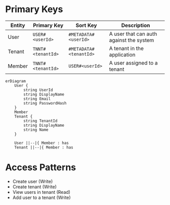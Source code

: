 # Primary Keys

Entity | Primary Key       | Sort Key               | Description
------ | ----------------- | ---------------------- | -----------
User   | `USER#<userId>`   | `#METADATA#<userId>`   | A user that can auth against the system
Tenant | `TNNT#<tenantId>` | `#METADATA#<tenantId>` | A tenant in the application
Member | `TNNT#<tenantId>` | `USER#<userId>`        | A user assigned to a tenant

```mermaid
erDiagram
    User {
        string UserId
        string DisplayName
        string Email
        string PasswordHash
    }
    Member
    Tenant {
        string TenantId
        string DisplayName
        string Name
    }

    User ||--|{ Member : has
    Tenant ||--|{ Member : has
```

# Access Patterns

- Create user (Write)
- Create tenant (Write)
- View users in tenant (Read)
- Add user to a tenant (Write)